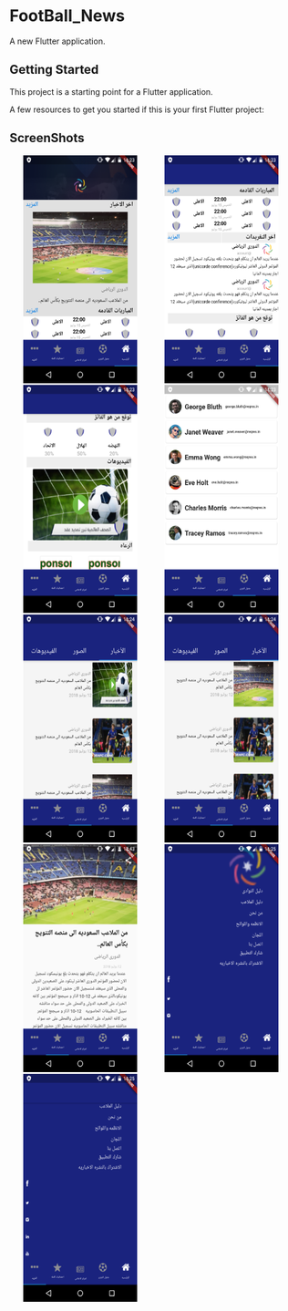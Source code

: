 # FootBall_News

A new Flutter application.

## Getting Started

This project is a starting point for a Flutter application.

A few resources to get you started if this is your first Flutter project:
## ScreenShots

<img src="screenshot-٢٠٢٠-٠٢-١٦_١٨.٢٣.١٣.٧١٥.png" width="200" height="400" hspace=24 /><img src="screenshot-٢٠٢٠-٠٢-١٦_١٨.٢٣.٣٤.٦٧٣.png" width="200" height="400" hspace=24 /><img src="screenshot-٢٠٢٠-٠٢-١٦_١٨.٢٣.٤٦.٥٣.png" width="200" height="400" hspace=24 /><img src="screenshot-٢٠٢٠-٠٢-١٦_١٨.٢٣.٥٢.٤١١.png" width="200" height="400" hspace=24 /><img src="screenshot-٢٠٢٠-٠٢-١٦_١٨.٢٤.٣٦.١٣٩.png" width="200" height="400" hspace=24 /><img src="screenshot-٢٠٢٠-٠٢-١٦_١٨.٢٤.٤٢.٥٣.png" width="200" height="400" hspace=24 /><img src="screenshot-٢٠٢٠-٠٢-١٦_١٩.٤٣.٥١.٦٠٣.png" width="200" height="400" hspace=24 /><img src="screenshot-٢٠٢٠-٠٢-١٦_١٨.٢٥.١١.٢٧٣.png" width="200" height="400" hspace=24 /><img src="screenshot-٢٠٢٠-٠٢-١٦_١٨.٢٥.١٦.٧٥.png" width="200" height="400" hspace=24 />












